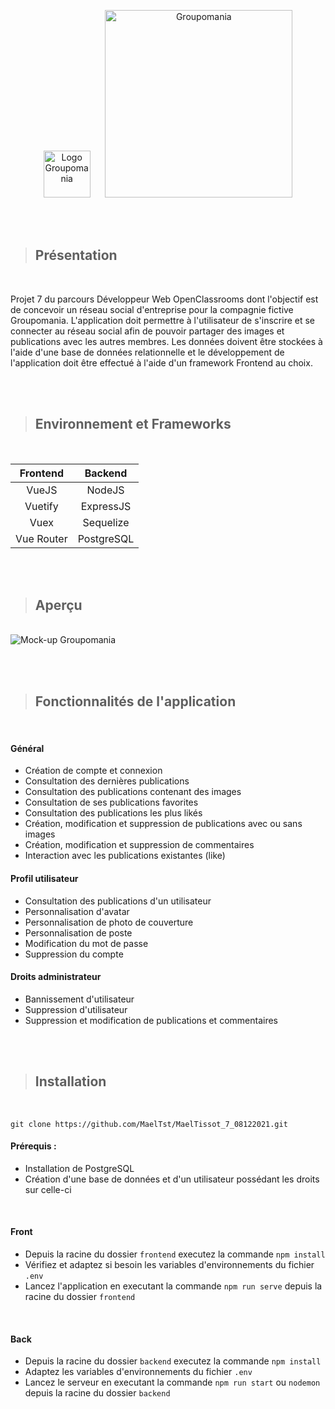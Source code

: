 <br /><br />

<p align="center"><img width="75px" alt="Logo Groupomania" src="https://raw.githubusercontent.com/MaelTst/MaelTissot_7_08122021/main/frontend/src/assets/logo_blue_rounded.png" />&nbsp;&nbsp;&nbsp;&nbsp;&nbsp;&nbsp;<img width="300px" alt="Groupomania" src="https://raw.githubusercontent.com/MaelTst/MaelTissot_7_08122021/main/frontend/src/assets/logo_blue_text.png" /></p>

<br /><br />

> ## Présentation

<br />

Projet 7 du parcours Développeur Web OpenClassrooms dont l'objectif est de concevoir un réseau social d'entreprise pour la compagnie fictive Groupomania. L'application doit permettre à l'utilisateur de s'inscrire et se connecter au réseau social afin de pouvoir partager des images et publications avec les autres membres. Les données doivent être stockées à l'aide d'une base de données relationnelle et le développement de l'application doit être effectué à l'aide d'un framework Frontend au choix.

<br /><br />

> ## Environnement et Frameworks

<br />

| Frontend  | Backend |
| :---: | :---: |
| VueJS  | NodeJS  |
| Vuetify  | ExpressJS  |
| Vuex  | Sequelize  |
| Vue Router  | PostgreSQL  |

<br /><br />

> ## Aperçu

<br />

<img alt="Mock-up Groupomania" src="https://i.imgur.com/Xbc4s3c.jpg" />

<br /><br />

> ## Fonctionnalités de l'application

<br />

#### Général
* Création de compte et connexion
* Consultation des dernières publications
* Consultation des publications contenant des images
* Consultation de ses publications favorites
* Consultation des publications les plus likés
* Création, modification et suppression de publications avec ou sans images
* Création, modification et suppression de commentaires
* Interaction avec les publications existantes (like)


#### Profil utilisateur
* Consultation des publications d'un utilisateur
* Personnalisation d'avatar
* Personnalisation de photo de couverture
* Personnalisation de poste
* Modification du mot de passe
* Suppression du compte


#### Droits administrateur
* Bannissement d'utilisateur
* Suppression d'utilisateur
* Suppression et modification de publications et commentaires

<br /><br />

> ## Installation

<br />

```
git clone https://github.com/MaelTst/MaelTissot_7_08122021.git
```

#### Prérequis : 
  * Installation de PostgreSQL
  * Création d'une base de données et d'un utilisateur possédant les droits sur celle-ci

<br />

#### Front
* Depuis la racine du dossier `frontend` executez la commande `npm install`
* Vérifiez et adaptez si besoin les variables d'environnements du fichier `.env`
* Lancez l'application en executant la commande `npm run serve` depuis la racine du dossier `frontend`

<br />

#### Back
* Depuis la racine du dossier `backend` executez la commande `npm install`
* Adaptez les variables d'environnements du fichier `.env`
* Lancez le serveur en executant la commande `npm run start` ou `nodemon` depuis la racine du dossier `backend`